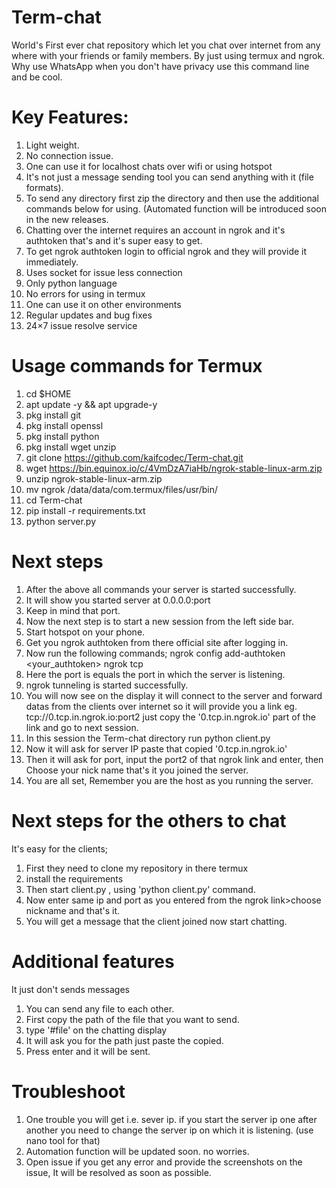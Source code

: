 # Term-chat
World's First ever chat repository which let you chat over internet from any where with your friends or family members. By just using termux and ngrok.
Why use WhatsApp when you don't have privacy use this command line and be cool.

# Key Features:
1. Light weight.
2. No connection issue.
3. One can use it for localhost chats over wifi or using hotspot
4. It's not just a message sending tool you can send anything with it (file formats).
5. To send any directory first zip the directory and then use the additional commands below for using. (Automated function will be introduced soon in the new releases.
6. Chatting over the internet requires an account in ngrok and it's authtoken that's and it's super easy to get.
7. To get ngrok authtoken login to official ngrok and they will provide it immediately.
8. Uses socket for issue less connection
9. Only python language
10. No errors for using in termux
11. One can use it on other environments
12. Regular updates and bug fixes
13. 24×7 issue resolve service

# Usage commands for Termux
1. cd $HOME
2. apt update -y && apt upgrade-y
3. pkg install git
4. pkg install openssl
5. pkg install python
6. pkg install wget unzip
7. git clone https://github.com/kaifcodec/Term-chat.git
8. wget https://bin.equinox.io/c/4VmDzA7iaHb/ngrok-stable-linux-arm.zip
9. unzip ngrok-stable-linux-arm.zip
10. mv ngrok /data/data/com.termux/files/usr/bin/
11. cd Term-chat 
12. pip install -r requirements.txt
13. python server.py

# Next steps
1. After the above all commands your server is started successfully.
2. It will show you started server at 0.0.0.0:port
3. Keep in mind that port.
4. Now the next step is to start a new session from the left side bar.
5. Start hotspot on your phone.
6. Get you ngrok authtoken from there official site after logging in.
7. Now run the following commands;
ngrok config add-authtoken <your_authtoken>
ngrok tcp <port>
8. Here the port is equals the port in which the server is listening.
9. ngrok tunneling is started successfully.
10. You will now see on the display it will connect to the server and forward datas from the clients over internet so it will provide you a link eg. tcp://0.tcp.in.ngrok.io:port2 just copy the '0.tcp.in.ngrok.io' part of the link and go to next session.
11. In this session the Term-chat directory run
python client.py
12. Now it will ask for server IP paste that copied '0.tcp.in.ngrok.io'
13. Then it will ask for port, input the port2 of that ngrok link and enter, then Choose your nick name that's it you joined the server.
14. You are all set, Remember you are the host as you running the server.

# Next steps for the others to chat
It's easy for the clients;
1. First they need to clone my repository in there termux
2. install the requirements
3. Then start client.py , using 'python client.py' command.
4. Now enter same ip and port as you entered from the ngrok link>choose nickname and that's it.
5. You will get a message that the client joined now start chatting.

# Additional features
 It just don't sends messages
1. You can send any file to each other.
2. First copy the path of the file that you want to send.
3. type '#file' on the chatting display
4. It will ask you for the path just paste the copied.
5. Press enter and it will be sent.


# Troubleshoot
1. One trouble you will get i.e. sever ip. if you start the server ip one after another you need to change the server ip on which it is listening. (use nano tool for that)
2. Automation function will be updated soon. no worries.
3. Open issue if you get any error and provide the screenshots on the issue, It will be resolved as soon as possible.




